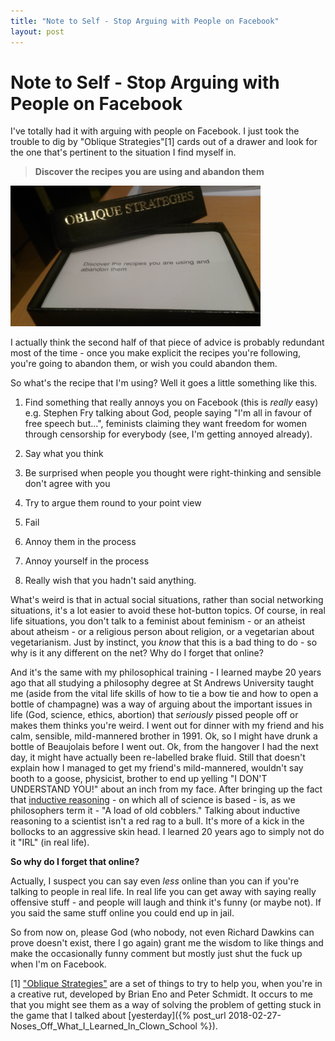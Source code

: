 ```yaml
---
title: "Note to Self - Stop Arguing with People on Facebook"
layout: post 
---
```



# Note to Self - Stop Arguing with People on Facebook
I've totally had it with arguing with people on Facebook.  I just took the trouble to dig by "Oblique Strategies"[1] cards out of a drawer and look for the one that's pertinent to the situation I find myself in.

>**Discover the recipes you are using and abandon them**

![An Oblique Strategy](/assets/ObliqueStrategies.png)

I actually think the second half of that piece of advice is probably redundant most of the time - once you make explicit the recipes you're following, you're going to abandon them, or wish you could abandon them.

So what's the recipe that I'm using? Well it goes a little something like this.

1.	Find something that really annoys you on Facebook (this is *really* easy) e.g. Stephen Fry talking about God, people saying "I'm all in favour of free speech but...", feminists claiming they want freedom for women through censorship for everybody (see, I'm getting annoyed already).

2.	Say what you think

3.	Be surprised when people you thought were right-thinking and sensible don't agree with you

4.	Try to argue them round to your point view

5.	Fail

6.	Annoy them in the process

7.	Annoy yourself in the process

8.	Really wish that you hadn't said anything. 

What's weird is that in actual social situations, rather than social networking situations, it's a lot easier to avoid these hot-button topics. Of course, in real life situations, you don't talk to a feminist about feminism - or an atheist about atheism - or a religious person about religion, or a vegetarian about vegetarianism. Just by instinct, you *know* that this is a bad thing to do - so why is it any different on the net? Why do I forget that online?

And it's the same with my philosophical training - I learned maybe 20 years ago that all studying a philosophy degree at St Andrews University taught me (aside from the vital life skills of how to tie a bow tie and how to open a bottle of champagne) was a way of arguing about the important issues in life (God, science, ethics, abortion) that *seriously* pissed people off or makes them thinks you're weird. I went out for dinner with my friend and his calm, sensible, mild-mannered brother in 1991. Ok, so I might have drunk a bottle of Beaujolais before I went out. Ok, from the hangover I had the next day, it might have actually been re-labelled brake fluid. Still that doesn't explain how I managed to get my friend's mild-mannered, wouldn't say booth to a goose, physicist, brother to end up yelling "I DON'T UNDERSTAND YOU!" about an inch from my face. After bringing up the fact that [inductive reasoning](http://en.wikipedia.org/wiki/Inductive_reasoning#Criticism) - on which all of science is based - is, as we philosophers term it - "A load of old cobblers." Talking about inductive reasoning to a scientist isn't a red rag to a bull.  It's more of a kick in the bollocks to an aggressive skin head.  I learned 20 years ago to simply not do it "IRL" (in real life).

**So why do I forget that online?** 

Actually, I suspect you can say even *less* online than you can if you're talking to people in real life. In real life you can get away with saying really offensive stuff - and people will laugh and think it's funny (or maybe not). If you said the same stuff online you could end up in jail.

So from now on, please God (who nobody, not even Richard Dawkins can prove doesn't exist, there I go again) grant me the wisdom to like things and make the occasionally funny comment but mostly just shut the fuck up when I'm on Facebook.

[1] ["Oblique Strategies"](http://en.wikipedia.org/wiki/Oblique_Strategies) are a set of things to try to help you, when you're in a creative rut, developed by Brian Eno and Peter Schmidt.  It occurs to me that you might see them as a way of solving the problem of getting stuck in the game that I talked about [yesterday]({% post_url 2018-02-27-Noses_Off_What_I_Learned_In_Clown_School %}).
